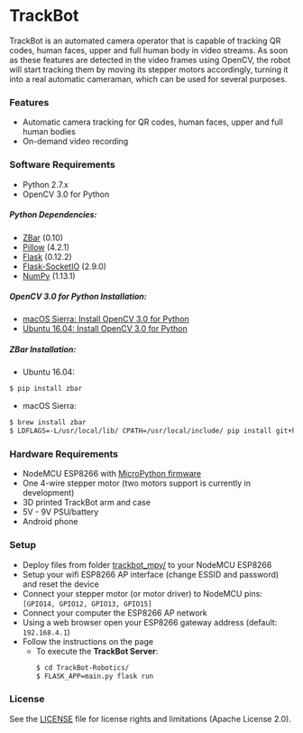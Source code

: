 # TrackBot

TrackBot is an automated camera operator that is capable of tracking QR codes, human faces, upper and full human body in video streams. As soon as these features are detected in the video frames using OpenCV, the robot will start tracking them by moving its stepper motors accordingly, turning it into a real automatic cameraman, which can be used for several purposes.

### Features

  - Automatic camera tracking for QR codes, human faces, upper and full human bodies
  - On-demand video recording

### Software Requirements

  - Python 2.7.x
  - OpenCV 3.0 for Python

##### Python Dependencies:

  - [ZBar] (0.10)
  - [Pillow] (4.2.1)
  - [Flask] (0.12.2)
  - [Flask-SocketIO] (2.9.0)
  - [NumPy] (1.13.1)

##### OpenCV 3.0 for Python Installation:
  - [macOS Sierra: Install OpenCV 3.0 for Python]
  - [Ubuntu 16.04: Install OpenCV 3.0 for Python]

##### ZBar Installation:

   - Ubuntu 16.04: 
```sh
$ pip install zbar
```
   - macOS Sierra:
```sh
$ brew install zbar
$ LDFLAGS=-L/usr/local/lib/ CPATH=/usr/local/include/ pip install git+https://github.com/npinchot/zbar.git
```

### Hardware Requirements

   - NodeMCU ESP8266 with [MicroPython firmware]
   - One 4-wire stepper motor (two motors support is currently in development)
   - 3D printed TrackBot arm and case
   - 5V - 9V PSU/battery
   - Android phone

### Setup

   - Deploy files from folder [trackbot_mpy/](trackbot_mpy/) to your NodeMCU ESP8266
   - Setup your wifi ESP8266 AP interface (change ESSID and password) and reset the device
   - Connect your stepper motor (or motor driver) to NodeMCU pins: `[GPIO14, GPIO12, GPIO13, GPIO15]`
   - Connect your computer the ESP8266 AP network
   - Using a web browser open your ESP8266 gateway address (default: `192.168.4.1`)
   - Follow the instructions on the page
     - To execute the **TrackBot Server**:
        ```sh
        $ cd TrackBot-Robotics/
        $ FLASK_APP=main.py flask run
        ```

### License

See the [LICENSE](LICENSE.md) file for license rights and limitations (Apache License 2.0).

[//]: #
   [ZBar]: <https://pypi.python.org/pypi/zbar/0.10>
   [Pillow]: <https://pypi.python.org/pypi/Pillow/4.2.1>
   [Flask]: <https://pypi.python.org/pypi/Flask/0.12.2>
   [Flask-SocketIO]: <https://pypi.python.org/pypi/Flask-SocketIO/2.9.0>
   [NumPy]: <https://pypi.python.org/pypi/numpy/1.13.1>
   [macOS Sierra: Install OpenCV 3.0 for Python]: <http://www.pyimagesearch.com/2016/11/28/macos-install-opencv-3-and-python-2-7/>
   [Ubuntu 16.04: Install OpenCV 3.0 for Python]: <http://www.pyimagesearch.com/2016/10/24/ubuntu-16-04-how-to-install-opencv/>
   [MicroPython firmware]: <https://docs.micropython.org/en/latest/esp8266/index.html>
